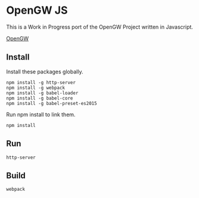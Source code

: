 
# OpenGW JS
This is a Work in Progress port of the OpenGW Project written in Javascript.

[OpenGW](https://sourceforge.net/projects/opengw/)

## Install
Install these packages globally.
```
npm install -g http-server
npm install -g webpack
npm install -g babel-loader
npm install -g babel-core
npm install -g babel-preset-es2015
```

Run npm install to link them.
```
npm install
```

## Run
```
http-server
```

## Build
```
webpack
```
